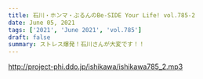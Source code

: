```yaml
---
title: 石川・ホンマ・ぶるんのBe-SIDE Your Life! vol.785-2
date: June 05, 2021
tags: ['2021', 'June 2021', 'vol.785']
draft: false
summary: ストレス爆発！石川さんが大変です！！
---
```


http://project-phi.ddo.jp/ishikawa/ishikawa785_2.mp3

